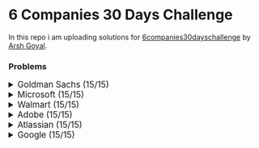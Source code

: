 # 6 Companies 30 Days Challenge

In this repo i am uploading solutions for [6companies30dayschallenge](https://www.proelevate.in/dsa-practice/6-companies-30-days) by [Arsh Goyal](https://www.linkedin.com/in/arshgoyal/).

### Problems

<details>
<summary style="font-size: 1.2em">Goldman Sachs (15/15)</summary>

| Sr No. | Problems                                                                                               | Link                                                                                                                              | Status |
| :----- | :----------------------------------------------------------------------------------------------------- | :-------------------------------------------------------------------------------------------------------------------------------- | :----- |
| 1      | [Minimize the Maximum of Two Arrays](./goldman-sachs/_001_MinimizeMaxOf2Arrays.cpp)                    | [![Problem Link](./assets/leetcode.svg)](https://leetcode.com/problems/minimize-the-maximum-of-two-arrays/)                       | ✅     |
| 2      | [Employee Priority Systems](./goldman-sachs/_002_EmployeePrioritySystems.cpp)                          | [![Problem Link](./assets/leetcode.svg)](https://leetcode.com/problems/high-access-employees/)                                    | ✅     |
| 3      | [Kth smallest element Query](./goldman-sachs/_003_KthSmallestElementQuery.cpp)                         | [![Problem Link](./assets/leetcode.svg)](https://leetcode.com/problems/query-kth-smallest-trimmed-number/)                        | ✅     |
| 4      | [Combination Sum](./goldman-sachs/_004_CombinationSum.cpp)                                             | [![Problem Link](./assets/leetcode.svg)](https://leetcode.com/problems/combination-sum-iii/)                                      | ✅     |
| 5      | [Flip Matrix](./goldman-sachs/_005_FlipMatrix.cpp)                                                     | [![Problem Link](./assets/leetcode.svg)](https://leetcode.com/problems/random-flip-matrix/)                                       | ✅     |
| 6      | [Combinations in Phone Number](./goldman-sachs/_006_CombinationsInAPhoneNo.cpp)                        | [![Problem Link](./assets/leetcode.svg)](https://leetcode.com/problems/letter-combinations-of-a-phone-number/)                    | ✅     |
| 7      | [Find Missing and Repeating](./goldman-sachs/_007_FindMissingAndRepeating.cpp)                         | [![Problem Link](./assets/gfg.svg)](https://www.geeksforgeeks.org/problems/find-missing-and-repeating2512/1)                      | ✅     |
| 8      | [Finding Consecutive Integers From a Data Stream](./goldman-sachs/_008_FindingConsecutiveIntegers.cpp) | [![Problem Link](./assets/leetcode.svg)](https://leetcode.com/problems/find-consecutive-integers-from-a-data-stream/)             | ✅     |
| 9      | [Following a Number Pattern](./goldman-sachs/_009_FollowingNumberPatter.cpp)                           | [![Problem Link](./assets/gfg.svg)](https://www.geeksforgeeks.org/problems/number-following-a-pattern3126/1)                      | ✅     |
| 10     | [K - Divisible Element Subarrays](./goldman-sachs/_010_KDivisibleElementSubarrays.cpp)                 | [![Problem Link](./assets/leetcode.svg)](https://leetcode.com/problems/k-divisible-elements-subarrays/description/)               | ✅     |
| 11     | [Map Of Highest Peak](./goldman-sachs/_011_MapOfHighestPeak.cpp)                                       | [![Problem Link](./assets/leetcode.svg)](https://leetcode.com/problems/map-of-highest-peak/)                                      | ✅     |
| 12     | [Maximum Sum BST](./goldman-sachs/_012_MaximumSumBST.cpp)                                              | [![Problem Link](./assets/leetcode.svg)](https://leetcode.com/problems/maximum-sum-bst-in-binary-tree/)                           | ✅     |
| 13     | [People Aware of a Secret](./goldman-sachs/_013_PeopleAwareOfSecret.cpp)                               | [![Problem Link](./assets/leetcode.svg)](https://leetcode.com/problems/number-of-people-aware-of-a-secret/)                       | ✅     |
| 14     | [Run Length Encoding](./goldman-sachs/_014_RunLengthEncoding.cpp)                                      | [![Problem Link](./assets/gfg.svg)](https://www.geeksforgeeks.org/problems/run-length-encoding/1)                                 | ✅     |
| 15     | [Way to Reach a Position After K Steps](./goldman-sachs/_015_ReachPosAfterKSteps.cpp)                  | [![Problem Link](./assets/leetcode.svg)](https://leetcode.com/problems/number-of-ways-to-reach-a-position-after-exactly-k-steps/) | ✅     |

</details>

<details>
<summary style="font-size: 1.2em">Microsoft (15/15)</summary>

| Sr No. | Problems                                                                                             | Link                                                                                                                                                             | Status |
| :----- | :--------------------------------------------------------------------------------------------------- | :--------------------------------------------------------------------------------------------------------------------------------------------------------------- | :----- |
| 1      | [Overlap Circle and Rectangle](./Microsoft/_001_overlapCircleAndRectangle.cpp)                       | [![Problem Link](./assets/leetcode.svg)](https://leetcode.com/problems/circle-and-rectangle-overlapping/)                                                        | ✅     |
| 2      | [Who is the Winner](./Microsoft/_002_WhoIsTheWInner.cpp)                                             | [![Problem Link](./assets/leetcode.svg)](https://leetcode.com/problems/find-the-winner-of-the-circular-game/)                                                    | ✅     |
| 3      | [Envelopes and Dolls](./Microsoft/_003_EnvelopesAndDolls.cpp/)                                       | [![Problem Link](./assets/leetcode.svg)](https://leetcode.com/problems/russian-doll-envelopes/)                                                                  | ✅     |
| 4      | [Image Smoother](./Microsoft/_004_ImageSmoother.cpp/)                                                | [![Problem Link](./assets/leetcode.svg)](https://leetcode.com/problems/image-smoother/)                                                                          | ✅     |
| 5      | [Minimum Moves to equal Array Elements](./Microsoft/_005_MinimumMoves.cpp/)                          | [![Problem Link](./assets/leetcode.svg)](https://leetcode.com/problems/minimum-moves-to-equal-array-elements-ii/)                                                | ✅     |
| 6      | [Random Point in Non - Overlapping Rectangles](./Microsoft/_006_RandomPoint.cpp/)                    | [![Problem Link](./assets/leetcode.svg)](https://leetcode.com/problems/random-point-in-non-overlapping-rectangles/)                                              | ✅     |
| 7      | [Bulls and Cows](./Microsoft/_007_BullsAndCows.cpp/)                                                 | [![Problem Link](./assets/leetcode.svg)](https://leetcode.com/problems/bulls-and-cows/)                                                                          | ✅     |
| 8      | [Counting nice Subarrays](./Microsoft/_008_CountingNiceSubarrays.cpp/)                               | [![Problem Link](./assets/leetcode.svg)](https://leetcode.com/problems/count-number-of-nice-subarrays/)                                                          | ✅     |
| 9      | [Repeated Dna sequences](./Microsoft/_009_RepeatedDnaSequences.cpp/)                                 | [![Problem Link](./assets/leetcode.svg)](https://leetcode.com/problems/repeated-dna-sequences/)                                                                  | ✅     |
| 10     | [City With the Smallest Number of Threshold Distance](./Microsoft/_010_CitySmallestThreshold.cpp/)   | [![Problem Link](./assets/leetcode.svg)](https://leetcode.com/problems/find-the-city-with-the-smallest-number-of-neighbors-at-a-threshold-distance/description/) | ✅     |
| 11     | [Count Number of Incremovable Subarrays I](./Microsoft/_011_CountNumberOfIncremovableSubarrays.cpp/) | [![Problem Link](./assets/leetcode.svg)](https://leetcode.com/problems/count-the-number-of-incremovable-subarrays-i/)                                            | ✅     |
| 12     | [Max Product of Length Of Two Palindromic Sequences](./Microsoft/_012_MaxProductPalindrome.cpp/)     | [![Problem Link](./assets/leetcode.svg)](https://leetcode.com/problems/maximum-product-of-the-length-of-two-palindromic-subsequences/description/)               | ✅     |
| 13     | [Wiggle Sort](./Microsoft/_013_WiggleSort.cpp/)                                                      | [![Problem Link](./assets/leetcode.svg)](https://leetcode.com/problems/wiggle-sort-ii)                                                                           | ✅     |
| 14     | [Shopping Offers](./Microsoft/_014_ShoppingOffers.cpp/)                                              | [![Problem Link](./assets/leetcode.svg)](https://leetcode.com/problems/shopping-offers/)                                                                         | ✅     |
| 15     | [Minimum Cost to Convert String I](./Microsoft/_015_MinimumCostToStringI.cpp/)                       | [![Problem Link](./assets/leetcode.svg)](https://leetcode.com/problems/minimum-cost-to-convert-string-i/)                                                        | ✅     |

</details>

<details>
<summary style="font-size: 1.2em">Walmart (15/15)</summary>

| Sr No. | Problems                                                                                     | Link                                                                                                                       | Status |
| :----- | :------------------------------------------------------------------------------------------- | :------------------------------------------------------------------------------------------------------------------------- | :----- |
| 1      | [Largest Divisible Subset](./Walmart/_001_LargestDivisibleSubset.cpp)                        | [![Problem Link](./assets/leetcode.svg)](https://leetcode.com/problems/largest-divisible-subset/)                          | ✅     |
| 2      | [Find Subsequence of Length K With the Largest Sum](./Walmart/_002_SubsequenceOfLengthK.cpp) | [![Problem Link](./assets/leetcode.svg)](https://leetcode.com/problems/find-subsequence-of-length-k-with-the-largest-sum/) | ✅     |
| 3      | [Amount of time for the Binary Tree to be Infected](./Walmart/_003_InfectedBinaryTree.cpp)   | [![Problem Link](./assets/leetcode.svg)](https://leetcode.com/problems/amount-of-time-for-binary-tree-to-be-infected/)     | ✅     |
| 4      | [K-diff Pairs in an Array](./Walmart/_004_KDiffPairs.cpp)                                    | [![Problem Link](./assets/leetcode.svg)](https://leetcode.com/problems/k-diff-pairs-in-an-array/)                          | ✅     |
| 5      | [Count the Number of Square-Free Subsets](./Walmart/_005_CountNoOfSquareFreeSubsets.cpp)     | [![Problem Link](./assets/leetcode.svg)](https://leetcode.com/problems/count-the-number-of-square-free-subsets/)           | ✅     |
| 6      | [Rotate Function](./Walmart/_006_MaxRotateFunction.cpp)                                      | [![Problem Link](./assets/leetcode.svg)](https://leetcode.com/problems/rotate-function/description/)                       | ✅     |
| 7      | [Get Equal Substrings Within Budget](./Walmart/_007_EqualStringsWithinBudget.cpp)            | [![Problem Link](./assets/leetcode.svg)](https://leetcode.com/problems/get-equal-substrings-within-budget/)                | ✅     |
| 8      | [Friends of Appropriate Ages](./Walmart/_008_FriendsAppropriateAges.cpp)                     | [![Problem Link](./assets/leetcode.svg)](https://leetcode.com/problems/friends-of-appropriate-ages/)                       | ✅     |
| 9      | [Maximum Length of Repeated Subarray](./Walmart/_009_maxLenRepeatedSubarray.cpp)             | [![Problem Link](./assets/leetcode.svg)](https://leetcode.com/problems/maximum-length-of-repeated-subarray/)               | ✅     |
| 10     | [Verify Preorder Serialization of a Binary Tree](./Walmart/_010_preOrderSerialization.cpp)   | [![Problem Link](./assets/leetcode.svg)](https://leetcode.com/problems/verify-preorder-serialization-of-a-binary-tree/)    | ✅     |
| 11     | [Top K Frequent Words](./Walmart/_011_topKFrequentWords.cpp)                                 | [![Problem Link](./assets/leetcode.svg)](https://leetcode.com/problems/top-k-frequent-words/)                              | ✅     |
| 12     | [Battleships in a Board](./Walmart/_012_battleshipsInABoard.cpp)                             | [![Problem Link](./assets/leetcode.svg)](https://leetcode.com/problems/battleships-in-a-board/)                            | ✅     |
| 13     | [Sort Characters by frequency](./Walmart/_013_sortCharactersByFreq.cpp)                      | [![Problem Link](./assets/leetcode.svg)](https://leetcode.com/problems/sort-characters-by-frequency/)                      | ✅     |
| 14     | [Word Break](./Walmart/_014_wordBreak.cpp)                                                   | [![Problem Link](./assets/leetcode.svg)](https://leetcode.com/problems/word-break/)                                        | ✅     |
| 15     | [Extra Characters in a String](./Walmart/_015_extraCharInString.cpp)                         | [![Problem Link](./assets/leetcode.svg)](https://leetcode.com/problems/extra-characters-in-a-string/)                      | ✅     |

</details>

<details>
<summary style="font-size: 1.2em">Adobe (15/15)</summary>

| Sr No. | Problems                                                                                | Link                                                                                                                     | Status |
| :----- | :-------------------------------------------------------------------------------------- | :----------------------------------------------------------------------------------------------------------------------- | :----- |
| 1      | [Trim a Binary Search Tree](./Adobe/_001_trimABST.cpp)                                  | [![Problem Link](./assets/leetcode.svg)](https://leetcode.com/problems/trim-a-binary-search-tree/)                       | ✅     |
| 2      | [Construct the longest New String](./Adobe/_002_constructLongestNewString.cpp)          | [![Problem Link](./assets/leetcode.svg)](https://leetcode.com/problems/construct-the-longest-new-string/description/)    | ✅     |
| 3      | [Short Encoding of Words](./Adobe/_003_shortWordsEncoding.cpp)                          | [![Problem Link](./assets/leetcode.svg)](https://leetcode.com/problems/short-encoding-of-words/)                         | ✅     |
| 4      | [Constrained Subsequence Sum](./Adobe/_004_constrainedSum.cpp)                          | [![Problem Link](./assets/leetcode.svg)](https://leetcode.com/problems/constrained-subsequence-sum/)                     | ✅     |
| 5      | [Special Permutations](./Adobe/_005_specialPermutations.cpp)                            | [![Problem Link](./assets/leetcode.svg)](https://leetcode.com/problems/special-permutations/)                            | ✅     |
| 6      | [Matrix Cells in Distance Order](./Adobe/_006_matrixCellsInDistanceOrder.cpp)           | [![Problem Link](./assets/leetcode.svg)](https://leetcode.com/problems/matrix-cells-in-distance-order/)                  | ✅     |
| 7      | [The Skyline Problem](./Adobe/_007_skylineProblem.cpp)                                  | [![Problem Link](./assets/leetcode.svg)](https://leetcode.com/problems/the-skyline-problem/)                             | ✅     |
| 8      | [Minimum Cost of a Path With Special Roads](./Adobe/_008_specialRoads.cpp)              | [![Problem Link](./assets/leetcode.svg)](https://leetcode.com/problems/minimum-cost-of-a-path-with-special-roads/)       | ✅     |
| 9      | [Longest Word in Dictionary through Deleting](./Adobe/_009_longestDictionaryDelete.cpp) | [![Problem Link](./assets/leetcode.svg)](https://leetcode.com/problems/longest-word-in-dictionary-through-deleting/)     | ✅     |
| 10     | [Find Players With Zero or One Losses](./Adobe/_010_playersWithZeroOrOneLoss.cpp)       | [![Problem Link](./assets/leetcode.svg)](https://leetcode.com/problems/find-players-with-zero-or-one-losses/)            | ✅     |
| 11     | [Cinema Seat Allocation](./Adobe/_011_cinemaSeatAlloc.cpp)                              | [![Problem Link](./assets/leetcode.svg)](https://leetcode.com/problems/cinema-seat-allocation/)                          | ✅     |
| 12     | [Airplane Seat Assignment Probability](./Adobe/_012_airplaneSeatAssignment.cpp)         | [![Problem Link](./assets/leetcode.svg)](https://leetcode.com/problems/airplane-seat-assignment-probability/)            | ✅     |
| 13     | [Erect The Fence](./Adobe/_013_erectTheFence.cpp)                                       | [![Problem Link](./assets/leetcode.svg)](https://leetcode.com/problems/erect-the-fence/)                                 | ✅     |
| 14     | [Get Equal Substrings within Budget](./Adobe/_014_getEqualSubstrings.cpp)               | [![Problem Link](./assets/leetcode.svg)](https://leetcode.com/problems/get-equal-substrings-within-budget/)              | ✅     |
| 15     | [Last moment before all Ants fall out of a plank](./Adobe/_015_lastMomentsAnts.cpp)     | [![Problem Link](./assets/leetcode.svg)](https://leetcode.com/problems/last-moment-before-all-ants-fall-out-of-a-plank/) | ✅     |

</details>

<details>
<summary style="font-size: 1.2em">Atlassian (15/15)</summary>

| Sr No. | Problems                                                                                                                       | Link                                                                                                                                                 | Status |
| :----- | :----------------------------------------------------------------------------------------------------------------------------- | :--------------------------------------------------------------------------------------------------------------------------------------------------- | :----- |
| 1      | [Assign Cookies](./atlassian/_001_AssignCookies.cpp)                                                                           | [![Problem Link](./assets/leetcode.svg)](https://leetcode.com/problems/assign-cookies/)                                                              | ✅     |
| 2      | [Throne Inheritance](./atlassian/_002_throneInheritance.cpp)                                                                   | [![Problem Link](./assets/leetcode.svg)](https://leetcode.com/problems/throne-inheritance/)                                                          | ✅     |
| 3      | [Kth Largest Element in a stream](./atlassian/_003_kthLargestElement.cpp)                                                      | [![Problem Link](./assets/leetcode.svg)](https://leetcode.com/problems/kth-largest-element-in-a-stream/)                                             | ✅     |
| 4      | [Maximize Area of Square Hole in Grid](./atlassian/_004_maxAreaOfSqHole.cpp)                                                   | [![Problem Link](./assets/leetcode.svg)](https://leetcode.com/problems/maximize-area-of-square-hole-in-grid/)                                        | ✅     |
| 5      | [LRU Cache](./atlassian/_005_lruCache.cpp)                                                                                     | [![Problem Link](./assets/leetcode.svg)](https://leetcode.com/problems/lru-cache/)                                                                   | ✅     |
| 6      | [Count words after adding a letter](./atlassian/_006_countWordsAfterAddingLetter.cpp)                                          | [![Problem Link](./assets/leetcode.svg)](https://leetcode.com/problems/count-words-obtained-after-adding-a-letter/)                                  | ✅     |
| 7      | [Find Beautiful Indices in the Given Array I](./atlassian/_007_beautifulIndices.cpp)                                           | [![Problem Link](./assets/leetcode.svg)](https://leetcode.com/problems/find-beautiful-indices-in-the-given-array-i/)                                 | ✅     |
| 8      | [Find the City With the Smallest Number of Neighbors at a Threshold Distance](./atlassian/_008_cityWithSmallestNeighbours.cpp) | [![Problem Link](./assets/leetcode.svg)](https://leetcode.com/problems/find-the-city-with-the-smallest-number-of-neighbors-at-a-threshold-distance/) | ✅     |
| 9      | [Minimum Non-Zero Product of the Array Elements](./atlassian/_009_minimumNonZeroArrayProduct.cpp)                              | [![Problem Link](./assets/leetcode.svg)](https://leetcode.com/problems/minimum-non-zero-product-of-the-array-elements/)                              | ✅     |
| 10     | [Minimum Non-Zero Product of the Array Elements](./atlassian/_010_queryKthSmallestTrimmedNumber.cpp)                           | [![Problem Link](./assets/leetcode.svg)](https://leetcode.com/problems/query-kth-smallest-trimmed-number/)                                           | ✅     |
| 11     | [The Number of Good Subsets](./atlassian/_011_noOfGoodSubsets.cpp)                                                             | [![Problem Link](./assets/leetcode.svg)](https://leetcode.com/problems/the-number-of-good-subsets/)                                                  | ✅     |
| 12     | [Count Collisions on a road](./atlassian/_012_countCollisionsOnRoad.cpp)                                                       | [![Problem Link](./assets/leetcode.svg)](https://leetcode.com/problems/the-number-of-good-subsets/)                                                  | ✅     |
| 13     | [Find the Distance Value Between Two Arrays](./atlassian/_013_distanceValueBetweenTwoArrays.cpp)                               | [![Problem Link](./assets/leetcode.svg)](https://leetcode.com/problems/find-the-distance-value-between-two-arrays/)                                  | ✅     |
| 14     | [Length of Longest Subarray With at Most K Frequency](./atlassian/_014_lengthOfLongestSubarray.cpp)                            | [![Problem Link](./assets/leetcode.svg)](https://leetcode.com/problems/length-of-longest-subarray-with-at-most-k-frequency/)                         | ✅     |
| 15     | [Construct the longest New String](./atlassian/_015_theLongestNewString.cpp)                                                   | [![Problem Link](./assets/leetcode.svg)](https://leetcode.com/problems/construct-the-longest-new-string/)                                            | ✅     |

</details>

<details>
<summary style="font-size: 1.2em">Google (15/15)</summary>

| Sr No. | Problems                                                                                                                       | Link                                                                                                                                                 | Status |
| :----- | :----------------------------------------------------------------------------------------------------------------------------- | :--------------------------------------------------------------------------------------------------------------------------------------------------- | :----- |
| 1      | [Destroying Asteroids](./Google/_001_destroyingAsteroids.cpp)                                                                  | [![Problem Link](./assets/leetcode.svg)](https://leetcode.com/problems/destroying-asteroids/)                                                        | ✅     |
| 2      | [Find the City With the Smallest Number of Neighbors at a Threshold Distance](./Google/_002_ctiyWithSmallestNoOfNeighbors.cpp) | [![Problem Link](./assets/leetcode.svg)](https://leetcode.com/problems/find-the-city-with-the-smallest-number-of-neighbors-at-a-threshold-distance/) | ✅     |
| 3      | [Integer to English Words](./Google/_003_integerToEnglishWords.cpp)                                                            | [![Problem Link](./assets/leetcode.svg)](https://leetcode.com/problems/integer-to-english-words/)                                                    | ✅     |
| 4      | [Repeated DNA Sequences](./Google/_004_repeatedDNASequences.cpp)                                                               | [![Problem Link](./assets/leetcode.svg)](https://leetcode.com/problems/repeated-dna-sequences/)                                                      | ✅     |
| 5      | [Stone Game VI](./Google/_005_stoneGame.cpp)                                                                                   | [![Problem Link](./assets/leetcode.svg)](https://leetcode.com/problems/stone-game-vi/)                                                               | ✅     |
| 6      | [Merge k Sorted Lists](./Google/_006_mergeKSortedLists.cpp)                                                                    | [![Problem Link](./assets/leetcode.svg)](https://leetcode.com/problems/merge-k-sorted-lists/)                                                        | ✅     |
| 7      | [Maximum Product After K Increments](./Google/_007_maxProductAfterKIncrements.cpp)                                             | [![Problem Link](./assets/leetcode.svg)](https://leetcode.com/problems/maximum-product-after-k-increments/)                                          | ✅     |
| 8      | [Russian Doll Envelopes](./Google/_004_repeatedDNASequences.cpp)                                                               | [![Problem Link](./assets/leetcode.svg)](https://leetcode.com/problems/russian-doll-envelopes/)                                                      | ✅     |
| 9      | [Query Kth Smallest Trimmed Number](./Google/_009_queryKthSmallestTrimmed.cpp)                                                 | [![Problem Link](./assets/leetcode.svg)](https://leetcode.com/problems/query-kth-smallest-trimmed-number/)                                           | ✅     |
| 10     | [Count Subtrees With Max Distance Between Cities](./Google/_010_countSubtrees.cpp)                                             | [![Problem Link](./assets/leetcode.svg)](https://leetcode.com/problems/count-subtrees-with-max-distance-between-cities/)                             | ✅     |
| 11     | [Minimum Number of Days to Disconnect Island](./Google/_011_DaysToDisconnectIsland.cpp)                                        | [![Problem Link](./assets/leetcode.svg)](https://leetcode.com/problems/minimum-number-of-days-to-disconnect-island/)                                 | ✅     |
| 12     | [Sum of Scores of Built Strings](./Google/_012_sumOfScoreOfBuiltStrings.cpp)                                                   | [![Problem Link](./assets/leetcode.svg)](https://leetcode.com/problems/sum-of-scores-of-built-strings/)                                              | ✅     |
| 13     | [Find in Mountain Array](./Google/_013_FindInMountainArray.cpp)                                                                | [![Problem Link](./assets/leetcode.svg)](https://leetcode.com/problems/find-in-mountain-array/)                                                      | ✅     |
| 14     | [Design Add and Search Words Data Structure](./Google/_014_designAddAndSearchWords.cpp)                                        | [![Problem Link](./assets/leetcode.svg)](https://leetcode.com/problems/design-add-and-search-words-data-structure/)                                  | ✅     |
| 15     | [Number of Good Leaf Nodes Pairs](./Google/_015_numberOfGoodLeaf.cpp)                                                          | [![Problem Link](./assets/leetcode.svg)](https://leetcode.com/problems/number-of-good-leaf-nodes-pairs/)                                             | ✅     |

</details>

